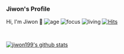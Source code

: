 ### Jiwon's Profile
<!-- Hi, I'm [Windard](https://windard.com) 👋
-->
Hi, I'm Jiwon 👋
![age](https://img.shields.io/badge/age-24-blue)
![focus](https://img.shields.io/badge/focus-android-brightgreen)
![living](https://img.shields.io/badge/living-seoul-3c9)
[![Hits](https://hits.seeyoufarm.com/api/count/incr/badge.svg?url=https%3A%2F%2Fgithub.com%2Fjiwon199&count_bg=%2379C83D&title_bg=%23555555&icon=&icon_color=%23E7E7E7&title=hits&edge_flat=false)](https://hits.seeyoufarm.com)



<br />

[![jiwon199's github stats](https://github-readme-stats.vercel.app/api?username=jiwon199&show_icons=true)](https://github.com/windard)

 
